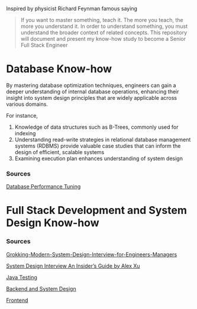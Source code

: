Inspired by physicist Richard Feynman famous saying 
> If you want to master something, teach it. The more you teach, the more you understand it. In order to understand something, you must understand the broader context of related concepts.
This repository will document and present my know-how study to become a Senior Full Stack Engineer

# Database Know-how
By mastering database optimization techniques, engineers can gain a deeper understanding of internal database operations, enhancing their insight into system design principles that are widely applicable across various domains. 

For instance, 

1. Knowledge of data structures such as B-Trees, commonly used for indexing 
2. Understanding read-write strategies in relational database management systems (RDBMS) provide valuable case studies that can inform the design of efficient, scalable systems
3. Examining execution plan enhances understanding of system design 

### Sources
[Database Performance Tuning](https://wecommit.com.vn/)

# Full Stack Development and System Design Know-how
### Sources
[Grokking-Modern-System-Design-Interview-for-Engineers-Managers](https://github.com/anonystick/anonystick/tree/main/Library/system.design/educative.io/Grokking-Modern-System-Design-Interview-for-Engineers-Managers)

[System Design Interview An Insider’s Guide by Alex Xu](https://github.com/Henrywu573/Catalogue/blob/master/System%20Design%20Interview%20An%20Insider%E2%80%99s%20Guide%20by%20Alex%20Xu%20(z-lib.org).pdf)

[Java Testing](https://rieckpil.de/courses/)

[Backend and System Design](https://github.com/anonystick/anonystick)

[Frontend](https://www.youtube.com/@trungquandev/featured)
